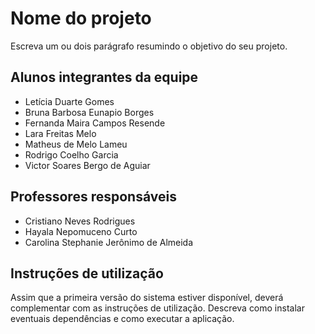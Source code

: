 # Nome do projeto

Escreva um ou dois parágrafo resumindo o objetivo do seu projeto.

## Alunos integrantes da equipe

* Letícia Duarte Gomes
* Bruna Barbosa Eunapio Borges
* Fernanda Maira Campos Resende
* Lara Freitas Melo
* Matheus de Melo Lameu
* Rodrigo Coelho Garcia
* Victor Soares Bergo de Aguiar

## Professores responsáveis

* Cristiano Neves Rodrigues
* Hayala Nepomuceno Curto
* Carolina Stephanie Jerônimo de Almeida

## Instruções de utilização

Assim que a primeira versão do sistema estiver disponível, deverá complementar com as instruções de utilização. Descreva como instalar eventuais dependências e como executar a aplicação.
